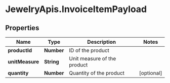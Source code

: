 # JewelryApis.InvoiceItemPayload

## Properties

Name | Type | Description | Notes
------------ | ------------- | ------------- | -------------
**productId** | **Number** | ID of the product | 
**unitMeasure** | **String** | Unit measure of the product | 
**quantity** | **Number** | Quantity of the product | [optional] 


